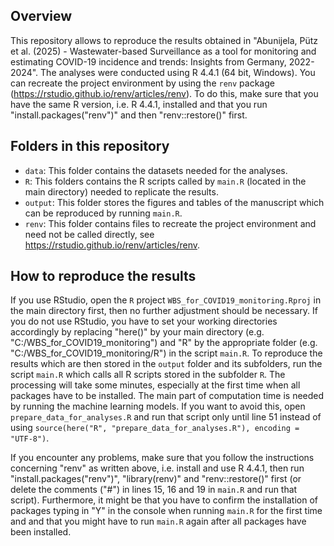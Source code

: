 ## Overview
This repository allows to reproduce the results obtained in "Abunijela, Pütz et al. (2025) - Wastewater-based Surveillance as a tool for monitoring and estimating COVID-19 incidence and trends: Insights from Germany, 2022-2024". The analyses were conducted using R 4.4.1 (64 bit, Windows). You can recreate the project environment by using the `renv` package (https://rstudio.github.io/renv/articles/renv). To do this, make sure that you have the same R version, i.e. R 4.4.1, installed and that you run "install.packages("renv")" and then "renv::restore()" first.

## Folders in this repository
* `data`: This folder contains the datasets needed for the analyses. 
* `R`: This folders contains the R scripts called by `main.R` (located in the main directory) needed to replicate the results.
* `output`: This folder stores the figures and tables of the manuscript which can be reproduced by running `main.R`.
* `renv`: This folder contains files to recreate the project environment and need not be called directly, see https://rstudio.github.io/renv/articles/renv.

## How to reproduce the results
If you use RStudio, open the `R` project 
`WBS_for_COVID19_monitoring.Rproj` in the main directory first, then no further adjustment should be necessary. If you do not use RStudio, you have to set your working directories accordingly by replacing  "here()" by your main directory  (e.g. "C:/WBS_for_COVID19_monitoring") and "R" by the appropriate folder (e.g. "C:/WBS_for_COVID19_monitoring/R") in the script `main.R`. To reproduce the results which are then stored in the `output` folder and its subfolders, run the script `main.R` which calls all R scripts stored in the subfolder `R`. The processing will take some minutes, especially at the first time when all packages have to be installed. The main part of computation time is needed by running the machine learning models. If you want to avoid this, open `prepare_data_for_analyses.R` and run that script only until line 51 instead of using `source(here("R", "prepare_data_for_analyses.R"), encoding = "UTF-8")`.

If you encounter any problems, make sure that you follow the instructions concerning "renv" as written above, i.e. install and use R 4.4.1, then run "install.packages("renv")", "library(renv)" and "renv::restore()" first (or delete the comments ("#") in lines 15, 16 and 19 in `main.R` and run that script). Furthermore, it might be that you have to confirm the installation of packages typing in "Y" in the console when running `main.R` for the first time and and that you might have to run `main.R` again after all packages have been installed. 

